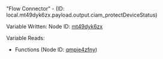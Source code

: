 "Flow Connector" - (ID: local.mt49dyk6zx.payload.output.ciam_protectDeviceStatus)

Variable Written:
Node ID: [mt49dyk6zx](../nodes/mt49dyk6zx.md)

Variable Reads:
* Functions (Node ID: [qmpie4zfny](../nodes/qmpie4zfny.md))
